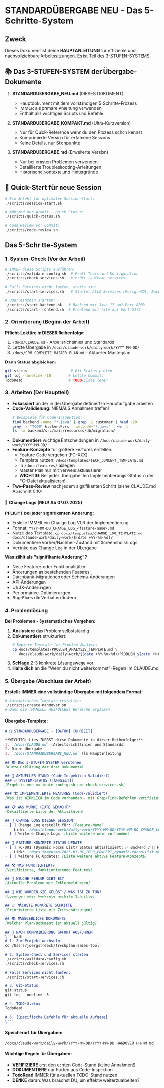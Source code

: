 # STANDARDÜBERGABE NEU - Das 5-Schritte-System

## Zweck
Dieses Dokument ist deine **HAUPTANLEITUNG** für effiziente und nachvollziehbare Arbeitssitzungen. Es ist Teil des 3-STUFEN-SYSTEMS.

## 📚 Das 3-STUFEN-SYSTEM der Übergabe-Dokumente

1. **STANDARDUBERGABE_NEU.md** (DIESES DOKUMENT)
   - Hauptdokument mit dem vollständigen 5-Schritte-Prozess
   - IMMER als primäre Anleitung verwenden
   - Enthält alle wichtigen Scripts und Befehle

2. **STANDARDUBERGABE_KOMPAKT.md** (Ultra-Kurzversion)
   - Nur für Quick-Reference wenn du den Prozess schon kennst
   - Komprimierte Version für erfahrene Sessions
   - Keine Details, nur Stichpunkte

3. **STANDARDUBERGABE.md** (Erweiterte Version)
   - Nur bei ernsten Problemen verwenden
   - Detaillierte Troubleshooting-Anleitungen
   - Historische Kontexte und Hintergründe

## 🚀 Quick-Start für neue Session
```bash
# Ein Befehl für optimalen Session-Start:
./scripts/session-start.sh

# Während der Arbeit - Quick Status:
./scripts/quick-status.sh

# Code Review vor Commit:
./scripts/code-review.sh
```

## Das 5-Schritte-System

### 1. System-Check (Vor der Arbeit)
```bash
# IMMER diese Scripts ausführen:
./scripts/validate-config.sh  # Prüft Tools und Konfiguration
./scripts/check-services.sh   # Prüft laufende Services

# Falls Services nicht laufen, starte sie:
./scripts/start-services.sh   # Startet ALLE Services (PostgreSQL, Backend, Frontend)

# Oder einzeln starten:
./scripts/start-backend.sh   # Backend mit Java 17 auf Port 8080
./scripts/start-frontend.sh  # Frontend mit Vite auf Port 5173
```

### 2. Orientierung (Beginn der Arbeit)
**Pflicht-Lektüre in DIESER Reihenfolge:**
1. `/docs/CLAUDE.md` - Arbeitsrichtlinien und Standards
2. Letzte Übergabe in `/docs/claude-work/daily-work/YYYY-MM-DD/`
3. `/docs/CRM_COMPLETE_MASTER_PLAN.md` - Aktueller Masterplan

**Dann Status abgleichen:**
```bash
git status                    # Git-Status prüfen
git log --oneline -10        # Letzte Commits
TodoRead                     # TODO-Liste lesen
```

### 3. Arbeiten (Der Hauptteil)
- **Fokussiert** an der in der Übergabe definierten Hauptaufgabe arbeiten
- **Code-Validierung**: NIEMALS Annahmen treffen!
  ```bash
  # Beispiele für Code-Inspektion:
  find backend -name "*.java" | grep -i customer | head -20
  grep -r "TODO" backend/src --include="*.java" | wc -l
  ls -la backend/src/main/resources/db/migration/
  ```
- **Dokumentiere** wichtige Entscheidungen in `/docs/claude-work/daily-work/YYYY-MM-DD/`
- **Feature-Konzepte** für größere Features erstellen:
  - Feature Code vergeben (FC-XXX)
  - Template nutzen: `/docs/templates/TECH_CONCEPT_TEMPLATE.md`
  - In `/docs/features/` ablegen
  - Master Plan nur mit Verweis aktualisieren
  - **WICHTIG**: Bei jeder Übergabe den Implementierungs-Status in der FC-Datei aktualisieren!
- **Two-Pass-Review** nach jedem signifikanten Schritt (siehe CLAUDE.md Abschnitt 0.10)

#### 📝 Change Logs (NEU! Ab 07.07.2025)
**PFLICHT bei jeder signifikanten Änderung:**
- Erstelle IMMER ein Change Log VOR der Implementierung
- Format: `YYYY-MM-DD_CHANGE_LOG_<feature-name>.md`
- Nutze das Template: `cp docs/templates/CHANGE_LOG_TEMPLATE.md docs/claude-work/daily-work/$(date +%Y-%m-%d)/`
- Dokumentiere Vorher/Nachher-Zustand mit Screenshots/Logs
- Verlinke das Change Log in der Übergabe

**Was zählt als "signifikante Änderung"?**
- Neue Features oder Funktionalitäten
- Änderungen an bestehenden Features
- Datenbank-Migrationen oder Schema-Änderungen
- API-Änderungen
- UI/UX-Änderungen
- Performance-Optimierungen
- Bug-Fixes die Verhalten ändern

### 4. Problemlösung
**Bei Problemen - Systematisches Vorgehen:**
1. **Analysiere** das Problem selbstständig
2. **Dokumentiere** strukturiert:
   ```bash
   # Kopiere Template für Problem-Analyse:
   cp docs/templates/PROBLEM_ANALYSIS_TEMPLATE.md \
      docs/claude-work/daily-work/$(date +%Y-%m-%d)/PROBLEM_$(date +%H%M).md
   ```
3. **Schlage** 2-3 konkrete Lösungswege vor
4. **Halte dich** an die "Wenn du nicht weiterkommst"-Regeln im CLAUDE.md

### 5. Übergabe (Abschluss der Arbeit)
**Erstelle IMMER eine vollständige Übergabe mit folgendem Format:**

```bash
# Automatisches Template erstellen:
./scripts/create-handover.sh
# Dann die [MANUELL AUSFÜLLEN] Bereiche ergänzen
```

#### Übergabe-Template:
```markdown
# 🔄 STANDARDÜBERGABE - [DATUM] [UHRZEIT]

**WICHTIG: Lies ZUERST diese Dokumente in dieser Reihenfolge:**
1. `/docs/CLAUDE.md` (Arbeitsrichtlinien und Standards)
2. Diese Übergabe
3. `/docs/STANDARDUBERGABE_NEU.md` als Hauptanleitung

## 📚 Das 3-STUFEN-SYSTEM verstehen
[Kurze Erklärung der drei Dokumente]

## 🎯 AKTUELLER STAND (Code-Inspektion-Validiert)
### ✅ SYSTEM-STATUS ([UHRZEIT])
[Ergebnis von validate-config.sh und check-services.sh]

### 🏗️ IMPLEMENTIERTE FEATURES (Code-validiert)
[Was ist WIRKLICH im Code vorhanden - mit Grep/Find-Befehlen verifiziert]

## 📋 WAS WURDE HEUTE GEMACHT?
[Detaillierte Liste der Aktivitäten]

## 📝 CHANGE LOGS DIESER SESSION
- [ ] Change Log erstellt für: [Feature-Name]
  - Link: `/docs/claude-work/daily-work/YYYY-MM-DD/YYYY-MM-DD_CHANGE_LOG_feature.md`
- [ ] Weitere Change Logs: [Liste weitere wenn vorhanden]

## 📑 FEATURE-KONZEPTE STATUS-UPDATE
- [ ] FC-001 (Dynamic Focus List) Status aktualisiert: ✅ Backend / 🔄 Frontend
  - Link: `/docs/features/2025-07-07_TECH_CONCEPT_dynamic-focus-list.md`
- [ ] Weitere FC-Updates: [Liste weitere aktive Feature-Konzepte]

## 🛠️ WAS FUNKTIONIERT?
[Verifizierte, funktionierende Features]

## 🚨 WELCHE FEHLER GIBT ES?
[Aktuelle Probleme mit Fehlermeldungen]

## 🔧 WIE WURDEN SIE GELÖST / WAS IST ZU TUN?
[Lösungen oder konkrete nächste Schritte]

## 📈 NÄCHSTE KONKRETE SCHRITTE
[Priorisierte Liste mit Zeitschätzungen]

## 📚 MASSGEBLICHE DOKUMENTE
[Welcher Plan/Dokument ist aktuell gültig]

## 🚀 NACH KOMPRIMIERUNG SOFORT AUSFÜHREN
\```bash
# 1. Zum Projekt wechseln
cd /Users/joergstreeck/freshplan-sales-tool

# 2. System-Check und Services starten
./scripts/validate-config.sh
./scripts/check-services.sh

# Falls Services nicht laufen:
./scripts/start-services.sh

# 3. Git-Status
git status
git log --oneline -5

# 4. TODO-Status
TodoRead

# 5. [Spezifische Befehle für aktuelle Aufgabe]
\```
```

#### Speicherort für Übergaben:
`/docs/claude-work/daily-work/YYYY-MM-DD/YYYY-MM-DD_HANDOVER_HH-MM.md`

#### Wichtige Regeln für Übergaben:
- **VERIFIZIERE** erst den echten Code-Stand (keine Annahmen!)
- **DOKUMENTIERE** nur Fakten aus Code-Inspektion
- **TodoRead** IMMER für aktuellen TODO-Stand nutzen
- **DENKE** daran: Was brauchst DU, um effektiv weiterzuarbeiten?